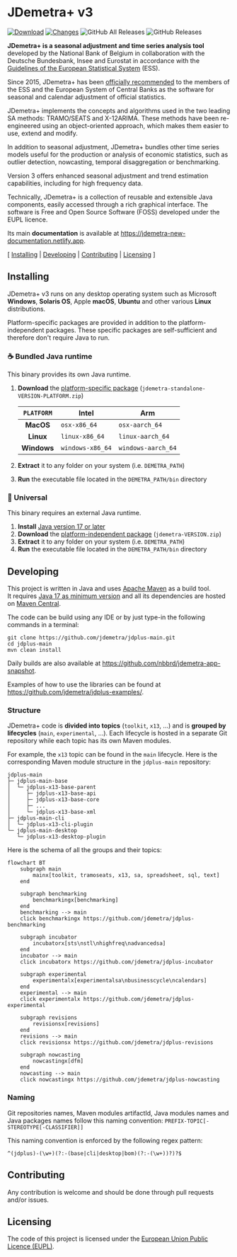 # JDemetra+ v3

[![Download](https://img.shields.io/github/release/jdemetra/jdplus-main.svg)](https://github.com/jdemetra/jdplus-main/releases/latest)
[![Changes](https://img.shields.io/endpoint?url=https%3A%2F%2Fraw.githubusercontent.com%2Fjdemetra%2Fjdplus-main%2Fbadges%2Funreleased-changes.json)](https://github.com/jdemetra/jdplus-main/blob/develop/CHANGELOG.md)
![GitHub All Releases](https://img.shields.io/github/downloads/jdemetra/jdplus-main/total)
![GitHub Releases](https://img.shields.io/github/downloads/jdemetra/jdplus-main/latest/total)

**JDemetra+ is a seasonal adjustment and time series analysis tool** developed by the National Bank of Belgium in collaboration with the Deutsche Bundesbank, Insee and Eurostat in accordance with the [Guidelines of the European Statistical System](https://ec.europa.eu/eurostat/en/web/products-manuals-and-guidelines/w/ks-gq-24-012) (ESS).

Since 2015, JDemetra+ has been [officially recommended](https://github.com/user-attachments/files/17409112/2015-01-21.Jdemetra%2B.release.pdf) to the members of the ESS and the European System of Central Banks as the software for seasonal and calendar adjustment of official statistics.

JDemetra+ implements the concepts and algorithms used in the two leading SA methods: TRAMO/SEATS and X-12ARIMA. These methods have been re-engineered using an object-oriented approach, which makes them easier to use, extend and modify.

In addition to seasonal adjustment, JDemetra+ bundles other time series models useful for the production or analysis of economic statistics, such as outlier detection, nowcasting, temporal disaggregation or benchmarking.

Version 3 offers enhanced seasonal adjustment and trend estimation capabilities, including for high frequency data.

Technically, JDemetra+ is a collection of reusable and extensible Java components, easily accessed through a rich graphical interface. The software is Free and Open Source Software (FOSS) developed under the EUPL licence.

Its main **documentation** is available at https://jdemetra-new-documentation.netlify.app.

[ [Installing](#installing) | [Developing](#developing) | [Contributing](#contributing) | [Licensing](#licensing) ]

## Installing

JDemetra+ v3 runs on any desktop operating system such as Microsoft **Windows**, **Solaris OS**, Apple **macOS**, **Ubuntu** and other various **Linux** distributions.

Platform-specific packages are provided in addition to the platform-independent packages.
These specific packages are self-sufficient and therefore don't require Java to run.

### ☕️ Bundled Java runtime

This binary provides its own Java runtime.

1. **Download** the [platform-specific package](https://github.com/jdemetra/jdplus-main/releases) (`jdemetra-standalone-VERSION-PLATFORM.zip`)

   | `PLATFORM`  | Intel            | Arm                |
   |:-----------:|------------------|--------------------|
   |  **MacOS**  | `osx-x86_64`     | `osx-aarch_64`     |
   |  **Linux**  | `linux-x86_64`   | `linux-aarch_64`   |
   | **Windows** | `windows-x86_64` | `windows-aarch_64` |

2. **Extract** it to any folder on your system (i.e. `DEMETRA_PATH`)
3. **Run** the executable file located in the `DEMETRA_PATH/bin` directory

### 🌟 Universal

This binary requires an external Java runtime.

1. **Install** [Java version 17 or later](https://whichjdk.com/)
2. **Download** the [platform-independent package](https://github.com/jdemetra/jdplus-main/releases) (`jdemetra-VERSION.zip`)
3. **Extract** it to any folder on your system (i.e. `DEMETRA_PATH`)
4. **Run** the executable file located in the `DEMETRA_PATH/bin` directory

## Developing

This project is written in Java and uses [Apache Maven](https://maven.apache.org/) as a build tool.  
It requires [Java 17 as minimum version](https://whichjdk.com/) and all its dependencies are hosted on [Maven Central](https://search.maven.org/).

The code can be build using any IDE or by just type-in the following commands in a terminal:
```shell
git clone https://github.com/jdemetra/jdplus-main.git
cd jdplus-main
mvn clean install
```

Daily builds are also available at https://github.com/nbbrd/jdemetra-app-snapshot.

Examples of how to use the libraries can be found at https://github.com/jdemetra/jdplus-examples/.

### Structure

JDemetra+ code is **divided into topics** (`toolkit`, `x13`, ...) and is **grouped by lifecycles** (`main`, `experimental`, ...).
Each lifecycle is hosted in a separate Git repository while each topic has its own Maven modules.

For example, the `x13` topic can be found in the `main` lifecycle.
Here is the corresponding Maven module structure in the `jdplus-main` repository:
```
jdplus-main
├─ jdplus-main-base
│  └─ jdplus-x13-base-parent
│     ├─ jdplus-x13-base-api
│     ├─ jdplus-x13-base-core
│     ├─ ...
│     └─ jdplus-x13-base-xml
├─ jdplus-main-cli
│  └─ jdplus-x13-cli-plugin
└─ jdplus-main-desktop
   └─ jdplus-x13-desktop-plugin
```

Here is the schema of all the groups and their topics: 

```mermaid
flowchart BT 
    subgraph main
        mainx[toolkit, tramoseats, x13, sa, spreadsheet, sql, text]
    end

    subgraph benchmarking
        benchmarkingx[benchmarking]
    end
    benchmarking --> main
    click benchmarkingx https://github.com/jdemetra/jdplus-benchmarking

    subgraph incubator
        incubatorx[sts\nstl\nhighfreq\nadvancedsa]
    end
    incubator --> main
    click incubatorx https://github.com/jdemetra/jdplus-incubator

    subgraph experimental
        experimentalx[experimentalsa\nbusinesscycle\ncalendars]
    end
    experimental --> main
    click experimentalx https://github.com/jdemetra/jdplus-experimental

    subgraph revisions
        revisionsx[revisions]
    end
    revisions --> main
    click revisionsx https://github.com/jdemetra/jdplus-revisions

    subgraph nowcasting
        nowcastingx[dfm]
    end
    nowcasting --> main
    click nowcastingx https://github.com/jdemetra/jdplus-nowcasting
```

### Naming

Git repositories names, Maven modules artifactId, Java modules names and Java packages names follow this naming convention:
`PREFIX-TOPIC[-STEREOTYPE[-CLASSIFIER]]` 

This naming convention is enforced by the following regex pattern:
```regexp
^(jdplus)-(\w+)(?:-(base|cli|desktop|bom)(?:-(\w+))?)?$
```

## Contributing

Any contribution is welcome and should be done through pull requests and/or issues.

## Licensing

The code of this project is licensed under the [European Union Public Licence (EUPL)](https://joinup.ec.europa.eu/page/eupl-text-11-12).
 
